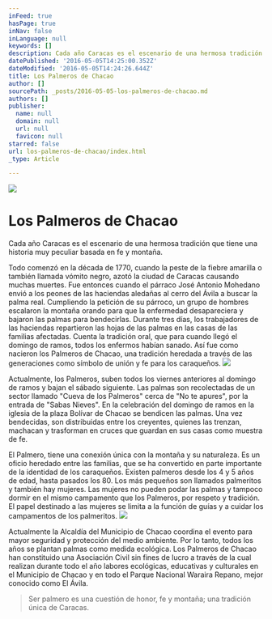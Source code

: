 ```yaml
---
inFeed: true
hasPage: true
inNav: false
inLanguage: null
keywords: []
description: Cada año Caracas es el escenario de una hermosa tradición que tiene una historia muy peculiar basada en fe y montaña.
datePublished: '2016-05-05T14:25:00.352Z'
dateModified: '2016-05-05T14:24:26.644Z'
title: Los Palmeros de Chacao
author: []
sourcePath: _posts/2016-05-05-los-palmeros-de-chacao.md
authors: []
publisher:
  name: null
  domain: null
  url: null
  favicon: null
starred: false
url: los-palmeros-de-chacao/index.html
_type: Article

---
```

![](https://the-grid-user-content.s3-us-west-2.amazonaws.com/5ffacb73-9294-47ba-955c-8e1f51080bf3.png)

# Los Palmeros de Chacao

Cada año Caracas es el escenario de una hermosa tradición que tiene una historia muy peculiar basada en fe y montaña.

Todo comenzó en la década de 1770, cuando la peste de la fiebre amarilla o también llamada vómito negro, azotó la ciudad de Caracas causando muchas muertes. Fue entonces cuando el párraco José Antonio Mohedano envió a los peones de las haciendas aledañas al cerro del Ávila a buscar la palma real. Cumpliendo la petición de su párroco, un grupo de hombres escalaron la montaña orando para que la enfermedad desapareciera y bajaron las palmas para bendecirlas. Durante tres días, los trabajadores de las haciendas repartieron las hojas de las palmas en las casas de las familias afectadas. Cuenta la tradición oral, que para cuando llegó el domingo de ramos, todos los enfermos habían sanado. Así fue como nacieron los Palmeros de Chacao, una tradición heredada a través de las generaciones como símbolo de unión y fe para los caraqueños.
![](https://the-grid-user-content.s3-us-west-2.amazonaws.com/3aa0d1dc-67b3-45e7-8589-e7e458bb64da.jpg)

Actualmente, los Palmeros, suben todos los viernes anteriores al domingo de ramos y bajan el sábado siguiente. Las palmas son recolectadas de un sector llamado "Cueva de los Palmeros" cerca de "No te apures", por la entrada de "Sabas Nieves". En la celebración del domingo de ramos en la iglesia de la plaza Bolívar de Chacao se bendicen las palmas. Una vez bendecidas, son distribuidas entre los creyentes, quienes las trenzan, machacan y trasforman en cruces que guardan en sus casas como muestra de fe.

El Palmero, tiene una conexión única con la montaña y su naturaleza. Es un oficio heredado entre las familias, que se ha convertido en parte importante de la identidad de los caraqueños. Existen palmeros desde los 4 y 5 años de edad, hasta pasados los 80\. Los más pequeños son llamados palmeritos y también hay mujeres. Las mujeres no pueden podar las palmas y tampoco dormir en el mismo campamento que los Palmeros, por respeto y tradición. El papel destinado a las mujeres se limita a la función de guías y a cuidar los campamentos de los palmeritos.
![](https://the-grid-user-content.s3-us-west-2.amazonaws.com/c7fcd54d-a6b6-4b0b-a650-e25392848dfb.jpg)

Actualmente la Alcaldía del Municipio de Chacao coordina el evento para mayor seguridad y protección del medio ambiente. Por lo tanto, todos los años se plantan palmas como medida ecológica. Los Palmeros de Chacao han constituido una Asociación Civil sin fines de lucro a través de la cual realizan durante todo el año labores ecológicas, educativas y culturales en el Municipio de Chacao y en todo el Parque Nacional Waraira Repano, mejor conocido como El Ávila.

> Ser palmero es una cuestión de honor, fe y montaña; una tradición única de Caracas.